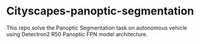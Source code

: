 # Cityscapes-panoptic-segmentation
This repo solve the Panoptic Segmentation task on autonomous vehicle using Detectron2 R50 Panoptic FPN model architecture.
